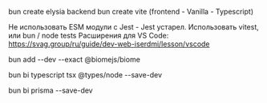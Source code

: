 bun create elysia backend
bun create vite (frontend - Vanilla - Typescript)

Не использовать ESM модули c Jest - Jest устарел. Использовать vitest, или bun / node tests
Расширения для VS Code:
https://svag.group/ru/guide/dev-web-iserdmi/lesson/vscode

bun add --dev --exact @biomejs/biome

bun bi typescript tsx @types/node --save-dev

bun bi prisma --save-dev